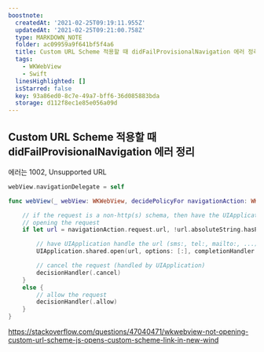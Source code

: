 ```yaml
---
boostnote:
  createdAt: '2021-02-25T09:19:11.955Z'
  updatedAt: '2021-02-25T09:21:00.758Z'
  type: MARKDOWN_NOTE
  folder: ac09959a9f641bf5f4a6
  title: Custom URL Scheme 적용할 때 didFailProvisionalNavigation 에러 정리
  tags:
    - WKWebView
    - Swift
  linesHighlighted: []
  isStarred: false
  key: 93a86ed0-8c7e-49a7-bff6-36d085883bda
  storage: d112f8ec1e85e056a09d
---
```


Custom URL Scheme 적용할 때 didFailProvisionalNavigation 에러 정리
---
에러는 1002, Unsupported URL

```swift
webView.navigationDelegate = self

func webView(_ webView: WKWebView, decidePolicyFor navigationAction: WKNavigationAction, decisionHandler: @escaping (WKNavigationActionPolicy) -> Void) {

    // if the request is a non-http(s) schema, then have the UIApplication handle
    // opening the request
    if let url = navigationAction.request.url, !url.absoluteString.hasPrefix("http://"), !url.absoluteString.hasPrefix("https://"), UIApplication.shared.canOpenURL(url) {

        // have UIApplication handle the url (sms:, tel:, mailto:, ...)
        UIApplication.shared.open(url, options: [:], completionHandler: nil)

        // cancel the request (handled by UIApplication)
        decisionHandler(.cancel)
    }
    else {
        // allow the request
        decisionHandler(.allow)
    }
}
```

https://stackoverflow.com/questions/47040471/wkwebview-not-opening-custom-url-scheme-js-opens-custom-scheme-link-in-new-wind